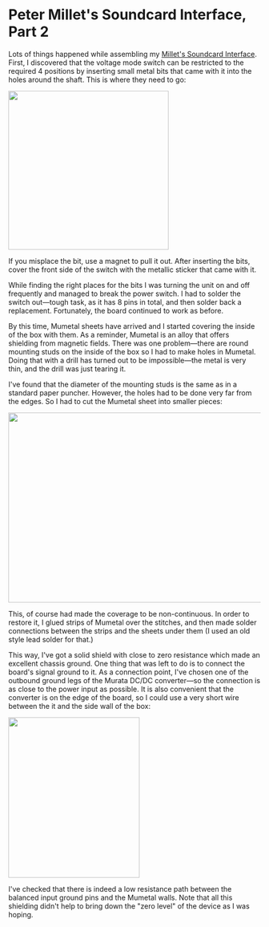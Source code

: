 # Peter Millet's Soundcard Interface, Part 2

Lots of things happened while assembling my [Millet's Soundcard
Interface](/2018/03/peter-millets-soundcard-interface.html).
First, I discovered that the voltage mode switch can be
restricted to the required 4 positions by inserting small metal bits
that came with it into the holes around the shaft. This is where they
need to go:

[<img src="https://3.bp.blogspot.com/-nxBF_vyKtXw/WsrraMTTgqI/AAAAAAAAMag/-mRau8R4Yt4rnp-ekSADOPNBfW_KEgQ9gCLcBGAs/s320/switch-shafts.jpg" width="320" height="317" />](https://3.bp.blogspot.com/-nxBF_vyKtXw/WsrraMTTgqI/AAAAAAAAMag/-mRau8R4Yt4rnp-ekSADOPNBfW_KEgQ9gCLcBGAs/s1600/switch-shafts.jpg)

If you misplace the bit, use a magnet to pull it out. After inserting
the bits, cover the front side of the switch with the metallic sticker
that came with it.

While finding the right places for the bits I was turning the unit on
and off frequently and managed to break the power switch. I had to
solder the switch out—tough task, as it has 8 pins in total, and then
solder back a replacement. Fortunately, the board continued to work as
before.

By this time, Mumetal sheets have arrived and I started covering the
inside of the box with them. As a reminder, Mumetal is an alloy that
offers shielding from magnetic fields. There was one problem—there are
round mounting studs on the inside of the box so I had to make holes in
Mumetal. Doing that with a drill has turned out to be impossible—the
metal is very thin, and the drill was just tearing it.

I've found that the diameter of the mounting studs is the same as in a
standard paper puncher. However, the holes had to be done very far from
the edges. So I had to cut the Mumetal sheet into smaller pieces:

[<img src="https://4.bp.blogspot.com/-vQTGeg0IZD8/WsrvSzNIQxI/AAAAAAAAMas/NOAo842e5-Edgu1zHCo1StSvEzWyS_FRwCLcBGAs/s640/mumetal.jpg" width="640" height="379" />](https://4.bp.blogspot.com/-vQTGeg0IZD8/WsrvSzNIQxI/AAAAAAAAMas/NOAo842e5-Edgu1zHCo1StSvEzWyS_FRwCLcBGAs/s1600/mumetal.jpg)

This, of course had made the coverage to be non-continuous. In order to
restore it, I glued strips of Mumetal over the stitches, and then made
solder connections between the strips and the sheets under them (I used
an old style lead solder for that.)

This way, I've got a solid shield with close to zero resistance which
made an excellent chassis ground. One thing that was left to do is to
connect the board's signal ground to it. As a connection point, I've
chosen one of the outbound ground legs of the Murata DC/DC converter—so
the connection is as close to the power input as possible. It is also
convenient that the converter is on the edge of the board, so I could
use a very short wire between the it and the side wall of the box:

[<img src="https://2.bp.blogspot.com/-nVT1J0QY3qM/WswnBZLo7HI/AAAAAAAAMbA/PB_m6Vs6J40Tf88g787VbWdp7mhMcpdKgCLcBGAs/s320/ground.jpg" width="262" height="320" />](https://2.bp.blogspot.com/-nVT1J0QY3qM/WswnBZLo7HI/AAAAAAAAMbA/PB_m6Vs6J40Tf88g787VbWdp7mhMcpdKgCLcBGAs/s1600/ground.jpg)

I've checked that there is indeed a low resistance path between the
balanced input ground pins and the Mumetal walls. Note that all this
shielding didn't help to bring down the "zero level" of the device as I
was hoping.
